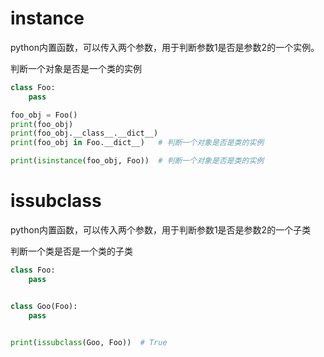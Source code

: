 # instance

python内置函数，可以传入两个参数，用于判断参数1是否是参数2的一个实例。

判断一个对象是否是一个类的实例

```python
class Foo:
    pass

foo_obj = Foo()
print(foo_obj)
print(foo_obj.__class__.__dict__)
print(foo_obj in Foo.__dict__)   # 判断一个对象是否是类的实例

print(isinstance(foo_obj, Foo))  # 判断一个对象是否是类的实例
```

# issubclass

python内置函数，可以传入两个参数，用于判断参数1是否是参数2的一个子类

判断一个类是否是一个类的子类

```python
class Foo:
    pass


class Goo(Foo):
    pass


print(issubclass(Goo, Foo))  # True
```